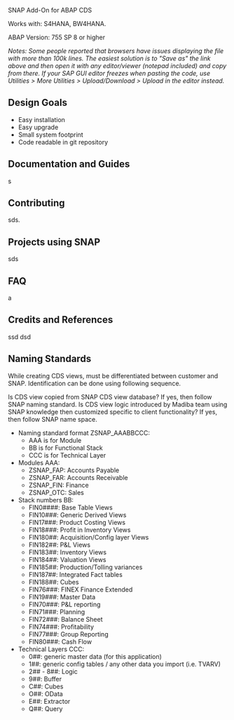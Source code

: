 <!--
<picture>
  <source media="(prefers-color-scheme: dark)" srcset="img/logo-dark.svg">
  <source media="(prefers-color-scheme: light)" srcset="img/logo.svg">
  <img height="40" alt="abapGit logo" src="src/madibalogo.gif">
</picture>
--> 

SNAP Add-On for ABAP CDS

Works with: S4HANA, BW4HANA.

ABAP Version: 755 SP 8 or higher

*Notes: Some people reported that browsers have issues displaying the file with more than 100k lines. The easiest solution is to "Save as" the link above and then open it with any editor/viewer (notepad included) and copy from there. If your SAP GUI editor freezes when pasting the code, use Utilities > More Utilities > Upload/Download > Upload in the editor instead.*


## Design Goals

- Easy installation
- Easy upgrade
- Small system footprint
- Code readable in git repository

## Documentation and Guides

s

## Contributing

sds.

## Projects using SNAP

sds

## FAQ

a

## Credits and References

ssd
dsd

## Naming Standards
While creating CDS views, must be differentiated between customer and SNAP. Identification can be done using following sequence. 

Is CDS view copied from SNAP CDS view database? If yes, then follow SNAP naming standard. 
Is CDS view logic introduced by Madiba team using SNAP knowledge then customized specific to client functionality? If yes, then follow SNAP name space.

- Naming standard format ZSNAP_AAABBCCC:
  - AAA is for Module
  - BB is for Functional Stack
  - CCC is for Technical Layer
- Modules AAA:
  - ZSNAP_FAP: Accounts Payable
  - ZSNAP_FAR: Accounts Receivable
  - ZSNAP_FIN: Finance
  - ZSNAP_OTC: Sales 
- Stack numbers BB:
  - FIN0####: Base Table Views
  - FIN10###: Generic Derived Views
  - FIN17###: Product Costing Views
  - FIN18###: Profit in Inventory Views
  - FIN180##: Acquisition/Config layer Views
  - FIN182##: P&L Views
  - FIN183##: Inventory Views
  - FIN184##: Valuation Views
  - FIN185##: Production/Tolling variances
  - FIN187##: Integrated Fact tables
  - FIN188##: Cubes
  - FIN76###: FINEX Finance Extended
  - FIN19###: Master Data
  - FIN70###: P&L reporting 
  - FIN71###: Planning
  - FIN72###: Balance Sheet 
  - FIN74###: Profitability
  - FIN77###: Group Reporting
  - FIN80###: Cash Flow
- Technical Layers CCC:
  - 0##: generic master data (for this application)
  - 1##: generic config tables / any other data you import (i.e. TVARV)
  - 2## - 8##: Logic
  - 9##: Buffer
  - C##: Cubes 
  - O##: OData
  - E##: Extractor
  - Q##: Query
